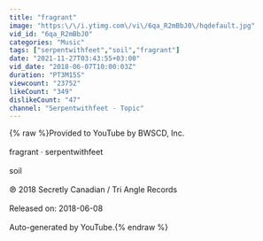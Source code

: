 ```yaml
---
title: "fragrant"
image: "https:\/\/i.ytimg.com\/vi\/6qa_R2mBbJ0\/hqdefault.jpg"
vid_id: "6qa_R2mBbJ0"
categories: "Music"
tags: ["serpentwithfeet","soil","fragrant"]
date: "2021-11-27T03:43:55+03:00"
vid_date: "2018-06-07T10:00:03Z"
duration: "PT3M15S"
viewcount: "23752"
likeCount: "349"
dislikeCount: "47"
channel: "Serpentwithfeet - Topic"
---
```

{% raw %}Provided to YouTube by BWSCD, Inc.<br /><br />fragrant · serpentwithfeet<br /><br />soil<br /><br />℗ 2018 Secretly Canadian / Tri Angle Records<br /><br />Released on: 2018-06-08<br /><br />Auto-generated by YouTube.{% endraw %}

